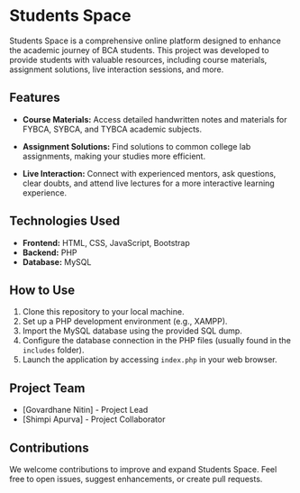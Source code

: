# Students Space

Students Space is a comprehensive online platform designed to enhance the academic journey of BCA students. This project was developed to provide students with valuable resources, including course materials, assignment solutions, live interaction sessions, and more.

## Features

- **Course Materials:** Access detailed handwritten notes and materials for FYBCA, SYBCA, and TYBCA academic subjects.

- **Assignment Solutions:** Find solutions to common college lab assignments, making your studies more efficient.

- **Live Interaction:** Connect with experienced mentors, ask questions, clear doubts, and attend live lectures for a more interactive learning experience.

## Technologies Used

- **Frontend:** HTML, CSS, JavaScript, Bootstrap
- **Backend:** PHP
- **Database:** MySQL

## How to Use

1. Clone this repository to your local machine.
2. Set up a PHP development environment (e.g., XAMPP).
3. Import the MySQL database using the provided SQL dump.
4. Configure the database connection in the PHP files (usually found in the `includes` folder).
5. Launch the application by accessing `index.php` in your web browser.

## Project Team

- [Govardhane Nitin] - Project Lead
- [Shimpi Apurva] - Project Collaborator

## Contributions

We welcome contributions to improve and expand Students Space. Feel free to open issues, suggest enhancements, or create pull requests.
